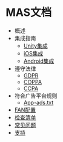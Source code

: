 # MAS文档

<!--ts-->
* 概述
* 集成指南
  * [Unity集成](integration-unity.md)
  * [iOS集成](integration-ios.md)
  * [Android集成](integration-android.md)
* 遵守法律
  * [GDPR](privacy-gdpr.md)
  * [COPPA](privacy-coppa.md)
  * [CCPA](privacy-ccpa.md)
* 符合广告平台规则
  * [App-ads.txt](app-ads.md)
* [FAN配置]()
* [检查清单]()
* [常见问题]()
* [支持]()
<!--te-->

